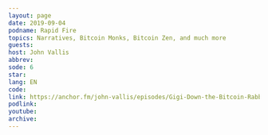 ```yaml
---
layout: page
date: 2019-09-04
podname: Rapid Fire
topics: Narratives, Bitcoin Monks, Bitcoin Zen, and much more
guests: 
host: John Vallis
abbrev: 
sode: 6
star: 
lang: EN
code: 
link: https://anchor.fm/john-vallis/episodes/Gigi-Down-the-Bitcoin-Rabbit-Hole-e57f8j
podlink: 
youtube: 
archive: 
---
```

